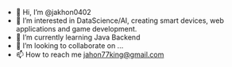 - 👋 Hi, I’m @jakhon0402
- 👀 I’m interested in DataScience/AI, creating smart devices, web applications and game development.
- 🌱 I’m currently learning Java Backend
- 💞️ I’m looking to collaborate on ...
- 📫 How to reach me jahon77king@gmail.com

<!---
jakhon0402/jakhon0402 is a ✨ special ✨ repository because its `README.md` (this file) appears on your GitHub profile.
You can click the Preview link to take a look at your changes.
--->
